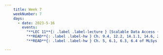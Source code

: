 ```yaml
---
    title: Week 7
    weekNumber: 7
    days:
      - date: 2023-5-16
        events:
          "**LEC 11**{: .label .label-lecture } [Scalable Data Access (continued)](resources/lectures/Lec_11-Topic3-Part2b-ScalableDataAccess.pdf)": "[📺](https://podcast.ucsd.edu/watch/sp23/dsc102_a00/13)"
          "**READ**{: .label .label-hw } Ch. 9.4, 12.2, 14.1.1, 14.6, 22.1-22.3, 22.4.1, 22.8 of Cow Book":
          "**READ**{: .label .label-hw } Ch. 5, 6.1, 6.3, 6.4 of MLSys Book":

---
```

